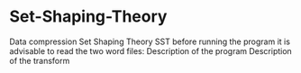 # Set-Shaping-Theory
Data compression Set Shaping Theory SST
before running the program it is advisable to read the two word files:
Description of the program 
Description of the transform 
